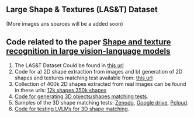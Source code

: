 
## Large Shape & Textures (LAS&T) Dataset 

(More images ans sources will be a added soon)

## Code related to the paper [Shape and texture recognition in large vision-language models](https://arxiv.org/pdf/2503.23062)

1) The LAS&T Dataset Could  be found in  [this url](https://icedrive.net/s/CPvz3jZ6hV4WGhQ4v4TA5B3785T5) 
2) Code for a) 2D shape extraction from images and b) generation of 2D shapes and textures matching test available from: [this url](https://github.com/sagieppel/Automatic-Extraction-Of-Shapes-From-Images-Shape-dataset-generation-)
4) Collection of 400k  2D shapes extracted from real images can be found in these urls: [12k shapes](https://drive.google.com/file/d/1Mb6aYvcwqRGdydCY7AFdvs1zwR8JpOwQ/view?usp=drive_link),[350k shapes](https://icedrive.net/s/G2VGh2Cu7PDgDTkDg2Xy1266hQ74)
5) [Code for generating 3D objects/shapes matching tests](https://github.com/sagieppel/Can-vision-language-models-understand-and-match-3D-shapes/).
6) Samples of the 3D shape matching tests: [Zenodo](https://zenodo.org/records/14681299), [Google drive](https://drive.google.com/drive/folders/1pxSnX-qpBfcQ47BbPQmy8pbURk0vXMzu?usp=drive_link), [Pcloud](https://e.pcloud.link/publink/show?code=kZz7FKZ8xfKSIHppBShSuU65cxBvQkorVXV).
7) [Code for testing LVLMs for 3D shape matching](https://github.com/sagieppel/Can-vision-language-models-understand-and-match-3D-shapes/).
